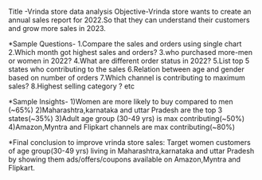  Title -Vrinda store data analysis 
Objective-Vrinda store wants to create an annual sales report for 2022.So that they can understand their customers and grow more sales in 2023.

*Sample Questions-
1.Compare the sales and orders using single chart
2.Which month got highest sales and orders?
3.who purchased more-men or women in 2022?
4.What are different order status in 2022?
5.List top 5 states who contributing to the sales
6.Relation between age and gender based on number of orders
7.Which channel is contributing to maximum sales?
8.Highest selling category ? etc

*Sample Insights-
1)Women are more likely to buy compared to men (~65%)
2)Maharashtra,karnataka and uttar Pradesh are the top 3 states(~35%)
3)Adult age group (30-49 yrs) is max contributing(~50%)
4)Amazon,Myntra and Flipkart channels are max contributing(~80%)

*Final conclusion to improve vrinda store sales:
Target women customers of age group(30-49 yrs) living in Maharashtra,karnataka and uttar Pradesh by showing them ads/offers/coupons
available on Amazon,Myntra and Flipkart.
